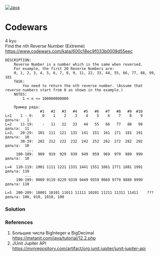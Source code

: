 [![Java](https://img.shields.io/badge/Java-E43222??style=for-the-badge&logo=java&logoColor=FFFFFF)](https://java.com/)

# Codewars
4 kyu <br>
Find the nth Reverse Number (Extreme) https://www.codewars.com/kata/600c18ec9f033b0008d55eec
```
DESCRIPTION:
    Reverse Number is a number which is the same when reversed.
    For example, the first 20 Reverse Numbers are:
    0, 1, 2, 3, 4, 5, 6, 7, 8, 9, 11, 22, 33, 44, 55, 66, 77, 88, 99, 101
    TASK:
        You need to return the nth reverse number. (Assume that reverse numbers start from 0 as shown in the example.)
    NOTES:
        1 < n <= 100000000000
    
    Пример ряда:
                #1   #2   #3   #4   #5   #6   #7   #8   #9  #10
L=1    1 - 9:    0    1    2    3    4    5    6    7    8    9    дельта:   1
L=2    11-19:    -   11   22   33   44   55   66   77   88   99    дельта:  11
L=3,   20-29:  101  111  121  131  141  151  161  171  181  191    дельта:  10
       30-39:  202  212  222  232  242  252  262  272  282  292    дельта:  10
          ...
     100-109:  909  919  929  939  949  959  969  979  989  999    дельта:  10
       
L=4  110-119: 1001 1111 1221 1331 1441 1551 1661 1771 1881 1991    дельта: 110
         ...
     190-199: 9009 9119 9229 9339 9449 9559 9669 9779 9889 9999    дельта: 110
      
L=5  200-209: 10001 10101 11011 11111 10201 11211 11311 11411    ???                              дельта: 100, 910, 1010, 100

```
### Solution

### References
1. Большие числа BigInteger и BigDecimal https://metanit.com/java/tutorial/12.2.php
2. JUnit Jupiter API https://mvnrepository.com/artifact/org.junit.jupiter/junit-jupiter-api
